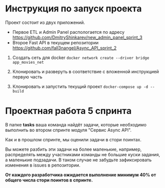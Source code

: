 # Инструкция по запуск проекта 

   Проект состоит из двух приложений. 
   * Первое ETL и Admin Panel распологается по адресу https://github.com/DmitryShinkarev/new_admin_panel_sprint_3
   * Второе Fast API в текущем репозитории https://github.com/fall3nangel/Async_API_sprint_2


   1. Создать сеть для docker
       `docker network create --driver bridge app_movies_net`

   2. Клонировать и разверуть в соответствие с вложенной инструкцией первую часть

   3. Клонировать и запустить текущий проект
   `docker-compose up -d --build`

# Проектная работа 5 спринта

В папке **tasks** ваша команда найдёт задачи, которые необходимо выполнить во втором спринте модуля "Сервис Async API".

Как и в прошлом спринте, мы оценили задачи в стори поинтах.

Вы можете разбить эти задачи на более маленькие, например, распределять между участниками команды не большие куски задания, а маленькие подзадачи. В таком случае не забудьте зафиксировать изменения в issues в репозитории.

**От каждого разработчика ожидается выполнение минимум 40% от общего числа стори поинтов в спринте.**

